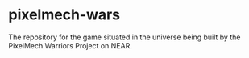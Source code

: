 # pixelmech-wars
The repository for the game situated in the universe being built by the PixelMech Warriors Project on NEAR.
